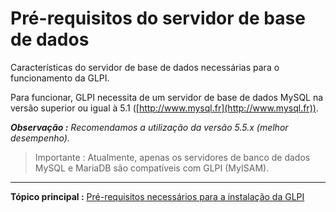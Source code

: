 Pré-requisitos do servidor de base de dados
====================================

Características do servidor de base de dados necessárias para o funcionamento da GLPI.

Para funcionar, GLPI necessita de um servidor de base de dados MySQL na versão superior ou igual à 5.1
([http://www.mysql.fr](http://www.mysql.fr)).

***Observação :*** *Recomendamos a utilização da versão 5.5.x (melhor desempenho).*

> Importante : Atualmente, apenas os servidores de banco de dados MySQL e MariaDB são compatíveis com GLPI (MyISAM).

--------------
**Tópico principal :**
[Pré-requisitos necessários para a instalação da GLPI](index.php?pt/02_Primeiros_passos_com_GLPI/02_Implantacao_GLPI/02_Prerequisitos/01_Prerequisitos_necessarios.md)
